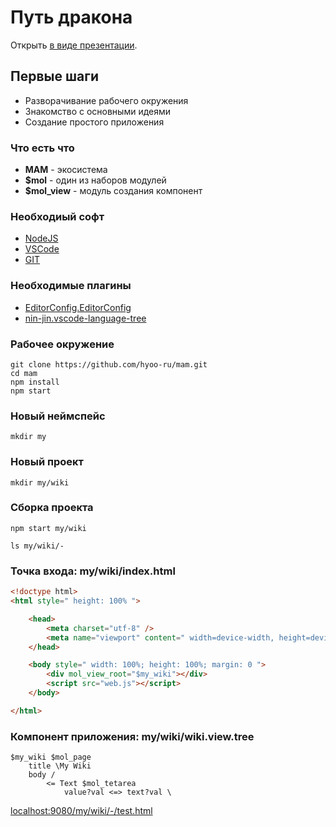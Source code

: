 # Путь дракона

Открыть [в виде презентации](https://nin-jin.github.io/slides/dragon/).

## Первые шаги

- Разворачивание рабочего окружения
- Знакомство с основными идеями
- Создание простого приложения

### Что есть что

- **MAM** - экосистема
- **$mol** - один из наборов модулей
- **$mol_view** - модуль создания компонент

### Необходиый софт

- [NodeJS](https://nodejs.org/en/download/)
- [VSCode](https://code.visualstudio.com/download)
- [GIT](https://git-scm.com/downloads)

### Необходимые плагины

- [EditorConfig.EditorConfig](https://marketplace.visualstudio.com/items?itemName=EditorConfig.EditorConfig)
- [nin-jin.vscode-language-tree](https://marketplace.visualstudio.com/items?itemName=nin-jin.vscode-language-tree)

### Рабочее окружение

```
git clone https://github.com/hyoo-ru/mam.git
cd mam
npm install
npm start
```

### Новый неймспейс

```
mkdir my
```

### Новый проект

```
mkdir my/wiki
```

### Сборка проекта

```
npm start my/wiki
```

```
ls my/wiki/- 
```

### Точка входа: my/wiki/index.html

```html
<!doctype html>
<html style=" height: 100% ">

	<head>
		<meta charset="utf-8" />
		<meta name="viewport" content=" width=device-width, height=device-height, initial-scale=1 ">
	</head>

	<body style=" width: 100%; height: 100%; margin: 0 ">
		<div mol_view_root="$my_wiki"></div>
		<script src="web.js"></script>
	</body>

</html>
```

### Компонент приложения: my/wiki/wiki.view.tree

```
$my_wiki $mol_page
	title \My Wiki
	body /
		<= Text $mol_tetarea
			value?val <=> text?val \
```

[localhost:9080/my/wiki/-/test.html](http://localhost:9080/my/wiki/-/test.html)
